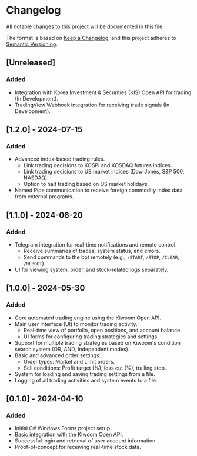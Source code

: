 # Changelog

All notable changes to this project will be documented in this file.

The format is based on [Keep a Changelog](https://keepachangelog.com/en/1.0.0/),
and this project adheres to [Semantic Versioning](https://semver.org/spec/v2.0.0.html).

## [Unreleased]
### Added
- Integration with Korea Investment & Securities (KIS) Open API for trading (In Development).
- TradingView Webhook integration for receiving trade signals (In Development).

## [1.2.0] - 2024-07-15
### Added
- Advanced index-based trading rules.
  - Link trading decisions to KOSPI and KOSDAQ futures indices.
  - Link trading decisions to US market indices (Dow Jones, S&P 500, NASDAQ).
  - Option to halt trading based on US market holidays.
- Named Pipe communication to receive foreign commodity index data from external programs.

## [1.1.0] - 2024-06-20
### Added
- Telegram integration for real-time notifications and remote control.
  - Receive summaries of trades, system status, and errors.
  - Send commands to the bot remotely (e.g., `/START`, `/STOP`, `/CLEAR`, `/REBOOT`).
- UI for viewing system, order, and stock-related logs separately.

## [1.0.0] - 2024-05-30
### Added
- Core automated trading engine using the Kiwoom Open API.
- Main user interface (UI) to monitor trading activity.
  - Real-time view of portfolio, open positions, and account balance.
  - UI forms for configuring trading strategies and settings.
- Support for multiple trading strategies based on Kiwoom's condition search system (OR, AND, Independent modes).
- Basic and advanced order settings:
  - Order types: Market and Limit orders.
  - Sell conditions: Profit target (%), loss cut (%), trailing stop.
- System for loading and saving trading settings from a file.
- Logging of all trading activities and system events to a file.

## [0.1.0] - 2024-04-10
### Added
- Initial C# Windows Forms project setup.
- Basic integration with the Kiwoom Open API.
- Successful login and retrieval of user account information.
- Proof-of-concept for receiving real-time stock data.
